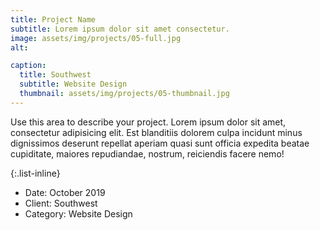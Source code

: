```yaml
---
title: Project Name
subtitle: Lorem ipsum dolor sit amet consectetur.
image: assets/img/projects/05-full.jpg
alt: 

caption:
  title: Southwest
  subtitle: Website Design
  thumbnail: assets/img/projects/05-thumbnail.jpg
---
```

Use this area to describe your project. Lorem ipsum dolor sit amet, consectetur adipisicing elit. Est blanditiis dolorem culpa incidunt minus dignissimos deserunt repellat aperiam quasi sunt officia expedita beatae cupiditate, maiores repudiandae, nostrum, reiciendis facere nemo!

{:.list-inline}
- Date: October 2019
- Client: Southwest
- Category: Website Design

